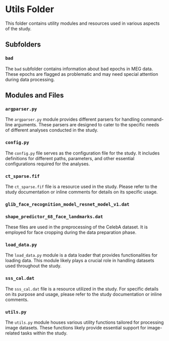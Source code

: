 # Utils Folder

This folder contains utility modules and resources used in various aspects of the study.

## Subfolders

### `bad`

The `bad` subfolder contains information about bad epochs in MEG data. These epochs are flagged as problematic and may need special attention during data processing.

## Modules and Files

### `argparser.py`

The `argparser.py` module provides different parsers for handling command-line arguments. These parsers are designed to cater to the specific needs of different analyses conducted in the study.

### `config.py`

The `config.py` file serves as the configuration file for the study. It includes definitions for different paths, parameters, and other essential configurations required for the analyses.

### `ct_sparse.fif`

The `ct_sparse.fif` file is a resource used in the study. Please refer to the study documentation or inline comments for details on its specific usage.

### `glib_face_recognition_model_resnet_model_v1.dat`
### `shape_predictor_68_face_landmarks.dat`

These files are used in the preprocessing of the CelebA dataset. It is employed for face cropping during the data preparation phase.

### `load_data.py`

The `load_data.py` module is a data loader that provides functionalities for loading data. This module likely plays a crucial role in handling datasets used throughout the study.

### `sss_cal.dat`

The `sss_cal.dat` file is a resource utilized in the study. For specific details on its purpose and usage, please refer to the study documentation or inline comments.

### `utils.py`

The `utils.py` module houses various utility functions tailored for processing image datasets. These functions likely provide essential support for image-related tasks within the study.